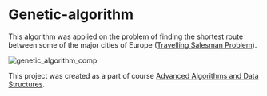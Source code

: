 # Genetic-algorithm
This algorithm was applied on the problem of finding the shortest route between some of the major cities of Europe ([Travelling Salesman Problem](https://simple.wikipedia.org/wiki/Travelling_salesman_problem)).

![genetic_algorithm_comp](https://imgur.com/a/iekUd.png) 

This project was created as a part of course [Advanced Algorithms and Data Structures](http://www.fer.unizg.hr/en/course/aaads).
